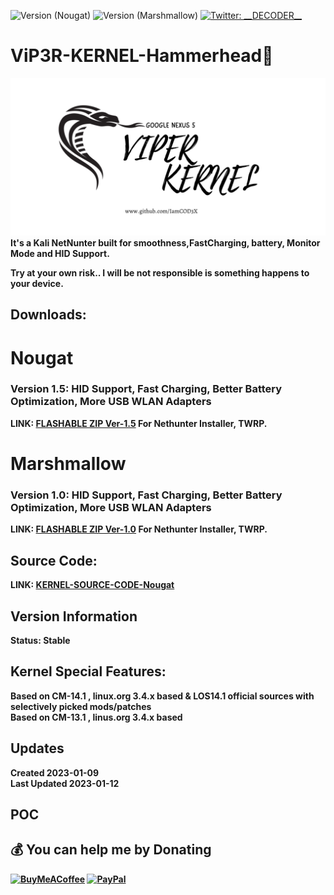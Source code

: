 ![Version](https://img.shields.io/badge/version-1.5-blue.svg?cacheSeconds=2592000) (Nougat)
![Version](https://img.shields.io/badge/version-1.0-blue.svg?cacheSeconds=2592000) (Marshmallow)
[![Twitter: \_\_DECODER\_\_](https://img.shields.io/twitter/follow/\_\_DECODER\_\_.svg?style=social)](https://twitter.com/\_\_DECODER\_\_)

# ViP3R-KERNEL-Hammerhead👋

![alt text](https://github.com/IamCOD3X/ViP3R-KERNEL-Hammerhead/blob/main/VIPER_Hammerhead.png?raw=true)
  <b> It's a Kali NetNunter built for smoothness,FastCharging, battery, Monitor Mode and HID Support.
  
  Try at your own risk.. I will be not responsible is something happens to your device.
  
## Downloads:
  # Nougat
  ### Version 1.5: HID Support, Fast Charging, Better Battery Optimization, More USB WLAN Adapters
  
  <b> LINK: [FLASHABLE ZIP Ver-1.5](https://mega.nz/file/q64CQCIA#EQPOey7s1l2xoHj0z_j5Y_Cmj5RU5yMICHDVzc1esOM) For Nethunter Installer, TWRP. <br>
  
   # Marshmallow
  ### Version 1.0: HID Support, Fast Charging, Better Battery Optimization, More USB WLAN Adapters
  
  <b> LINK: [FLASHABLE ZIP Ver-1.0](https://mega.nz/file/T6g1BIYa#zIBCacmcLa2p1m5eDmBpNxqBdofBEItpW7_ONODx66w) For Nethunter Installer, TWRP. <br>
  
## Source Code:
  LINK: [KERNEL-SOURCE-CODE-Nougat](
  https://github.com/CrazyGamerGR/CrazySuperKernel-CM14.1-hammerhead.git)
  
## Version Information
  Status: Stable

## Kernel Special Features: 
  Based on CM-14.1 , linux.org 3.4.x based & LOS14.1 official sources with selectively picked mods/patches <br>
  Based on CM-13.1 , linus.org 3.4.x based 

## Updates
  Created 2023-01-09 <br>
  Last Updated 2023-01-12

## POC
 

## 💰 You can help me by Donating
  [![BuyMeACoffee](https://img.shields.io/badge/Buy%20Me%20a%20Coffee-ffdd00?style=for-the-badge&logo=buy-me-a-coffee&logoColor=black)](https://buymeacoffee.com/iamcoder) [![PayPal](https://img.shields.io/badge/PayPal-00457C?style=for-the-badge&logo=paypal&logoColor=white)](https://paypal.me/IamCODER)
